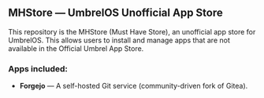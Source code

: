 ## MHStore — UmbrelOS Unofficial App Store
This repository is the MHStore (Must Have Store), an unofficial app store for UmbrelOS. This allows users to install and manage apps that are not available in the Official Umbrel App Store.

### Apps included:

- **Forgejo** — A self-hosted Git service (community-driven fork of Gitea).